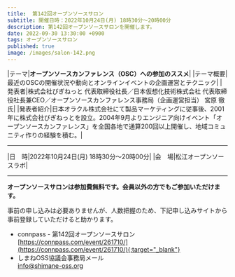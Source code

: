 ```yaml
---
title:  第142回オープンソースサロン
subtitle: 開催日時：2022年10月24日(月) 18時30分～20時00分 
description: 第142回オープンソースサロンを開催します。
date: 2022-09-30 13:30:00 +0900
tags: オープンソースサロン
published: true
image: /images/salon-142.png
--- 
```


|<nobr>テーマ</nobr>|__オープンソースカンファレンス（OSC）への参加のススメ__|
|<nobr>テーマ概要</nobr>|最近のOSCの開催状況や動向とオンラインイベントの企画運営とテクニック|
|<nobr>発表者</nobr>|株式会社びぎねっと 代表取締役社長／日本仮想化技術株式会社 代表取締役社長兼CEO／オープンソースカンファレンス事務局（企画運営担当）  宮原 徹 氏|
|<nobr>発表者紹介</nobr>|日本オラクル株式会社にて製品マーケティングに従事後、2001年に株式会社びぎねっとを設立。2004年9月よりエンジニア向けイベント「オープンソースカンファレンス」を全国各地で通算200回以上開催し、地域コミュニティ作りの経験を積む。|

---

|<nobr>日　時</nobr>|2022年10月24日(月) 18時30分～20時00分|
|<nobr>会　場</nobr>|松江オープンソースラボ|

---

__オープンソースサロンは参加費無料です。会員以外の方でもご参加いただけます。__  

事前の申し込みは必要ありませんが、人数把握のため、下記申し込みサイトから事前登録していただけると助かります。  

- connpass - 第142回オープンソースサロン  
[https://connpass.com/event/261710/](https://connpass.com/event/261710/){:target="_blank"}  
- しまねOSS協議会事務局メール  
[info@shimane-oss.org](mailto:info@shimane-oss.org)  
